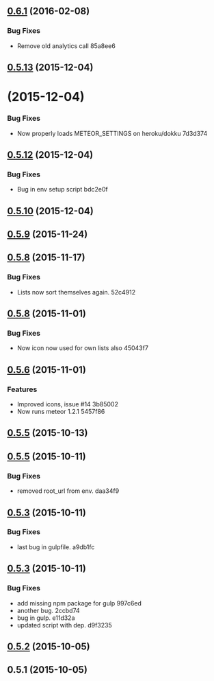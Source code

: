 <a name="0.6.1"></a>
## [0.6.1](//compare/0.6.0...v0.6.1) (2016-02-08)


### Bug Fixes

* Remove old analytics call 85a8ee6



<a name="0.5.13"></a>
## [0.5.13](//compare/0.5.13...v0.5.13) (2015-12-04)




<a name=""></a>
# [](//compare/0.5.12...vundefined) (2015-12-04)


### Bug Fixes

* Now properly loads METEOR_SETTINGS on heroku/dokku 7d3d374



<a name="0.5.12"></a>
## [0.5.12](//compare/0.5.11...v0.5.12) (2015-12-04)


### Bug Fixes

* Bug in env setup script bdc2e0f



<a name="0.5.10"></a>
## [0.5.10](//compare/0.5.10...v0.5.10) (2015-12-04)




<a name="0.5.9"></a>
## [0.5.9](//compare/0.5.9...v0.5.9) (2015-11-24)




<a name="0.5.8"></a>
## [0.5.8](//compare/0.5.8...v0.5.8) (2015-11-17)


### Bug Fixes

* Lists now sort themselves again. 52c4912



<a name="0.5.8"></a>
## [0.5.8](//compare/0.5.7...v0.5.8) (2015-11-01)


### Bug Fixes

* Now icon now used for own lists also 45043f7



<a name="0.5.6"></a>
## [0.5.6](//compare/0.5.6...v0.5.6) (2015-11-01)


### Features

* Improved icons, issue #14 3b85002
* Now runs meteor 1.2.1 5457f86



<a name="0.5.5"></a>
## [0.5.5](//compare/0.5.5...v0.5.5) (2015-10-13)




<a name="0.5.5"></a>
## [0.5.5](//compare/0.5.4...v0.5.5) (2015-10-11)


### Bug Fixes

* removed root_url from env. daa34f9



<a name="0.5.3"></a>
## [0.5.3](//compare/0.5.3...v0.5.3) (2015-10-11)


### Bug Fixes

* last bug in gulpfile. a9db1fc



<a name="0.5.3"></a>
## [0.5.3](//compare/0.5.2...v0.5.3) (2015-10-11)


### Bug Fixes

* add missing npm package for gulp 997c6ed
* another bug. 2ccbd74
* bug in gulp. e11d32a
* updated script with dep. d9f3235



<a name="0.5.2"></a>
## [0.5.2](//compare/0.5.1...0.5.2) (2015-10-05)




<a name="0.5.1"></a>
## 0.5.1 (2015-10-05)
